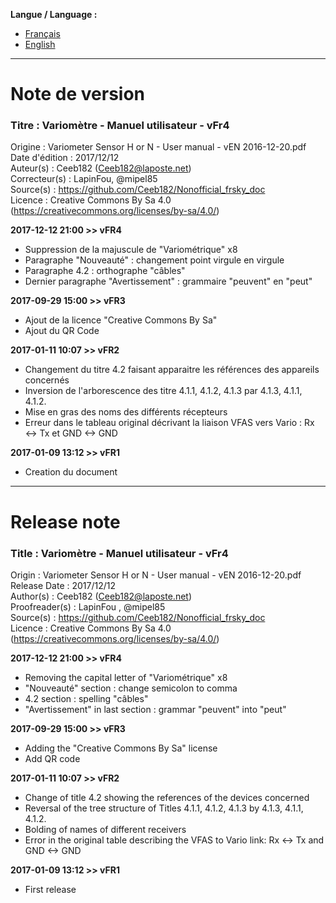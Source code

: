 **Langue / Language :**
- [Français](#FR)
- [English](#EN)

--------------------------------------------------------------------------------------

<a name="FR"></a>
# Note de version

### Titre : Variomètre - Manuel utilisateur - vFr4  
Origine : Variometer Sensor H or N - User manual - vEN 2016-12-20.pdf  
Date d'édition : 2017/12/12  
Auteur(s) : Ceeb182 (Ceeb182@laposte.net)  
Correcteur(s) : LapinFou, @mipel85  
Source(s) : https://github.com/Ceeb182/Nonofficial_frsky_doc  
Licence : Creative Commons By Sa 4.0 (https://creativecommons.org/licenses/by-sa/4.0/)  

**2017-12-12 21:00 >> vFR4**  
- Suppression de la majuscule de "Variométrique" x8
- Paragraphe "Nouveauté" : changement point virgule en virgule
- Paragraphe 4.2 : orthographe "câbles"
- Dernier paragraphe "Avertissement" : grammaire "peuvent" en "peut"

**2017-09-29 15:00 >> vFR3**
- Ajout de la licence "Creative Commons By Sa"
- Ajout du QR Code

**2017-01-11 10:07 >> vFR2**
- Changement du titre 4.2 faisant apparaitre les références des appareils concernés
- Inversion de l'arborescence des titre 4.1.1, 4.1.2, 4.1.3 par 4.1.3, 4.1.1, 4.1.2.
- Mise en gras des noms des différents récepteurs
- Erreur dans le tableau original décrivant la liaison VFAS vers Vario : Rx <-> Tx et GND <-> GND

**2017-01-09 13:12 >> vFR1**
- Creation du document

--------------------------------------------------------------------------------------

<a name="EN"></a>
# Release note

### Title : Variomètre - Manuel utilisateur - vFr4  
Origin : Variometer Sensor H or N - User manual - vEN 2016-12-20.pdf  
Release Date : 2017/12/12  
Author(s) : Ceeb182 (Ceeb182@laposte.net)  
Proofreader(s) : LapinFou , @mipel85  
Source(s) : https://github.com/Ceeb182/Nonofficial_frsky_doc  
Licence : Creative Commons By Sa 4.0 (https://creativecommons.org/licenses/by-sa/4.0/)  

**2017-12-12 21:00 >> vFR4**  
- Removing the capital letter of "Variométrique" x8
- "Nouveauté" section : change semicolon to comma
- 4.2 section : spelling "câbles"
- "Avertissement" in last section : grammar "peuvent" into "peut"

**2017-09-29 15:00 >> vFR3**
- Adding the "Creative Commons By Sa" license
- Add QR code

**2017-01-11 10:07 >> vFR2**
- Change of title 4.2 showing the references of the devices concerned
- Reversal of the tree structure of Titles 4.1.1, 4.1.2, 4.1.3 by 4.1.3, 4.1.1, 4.1.2.
- Bolding of names of different receivers
- Error in the original table describing the VFAS to Vario link: Rx <-> Tx and GND <-> GND

**2017-01-09 13:12 >> vFR1**
- First release
